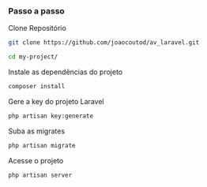 ### Passo a passo
Clone Repositório
```sh
git clone https://github.com/joaocoutod/av_laravel.git

```
```sh
cd my-project/
```


Instale as dependências do projeto
```sh
composer install
```


Gere a key do projeto Laravel
```sh
php artisan key:generate
```

Suba as migrates
```sh
php artisan migrate
```

Acesse o projeto
```sh
php artisan server
```